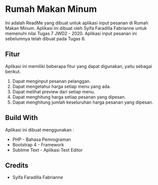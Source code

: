 # Rumah Makan Minum
Ini adalah ReadMe yang dibuat untuk aplikasi input pesanan di Rumah Makan Minum. Aplikasi ini dibuat oleh Syifa Faradilla Fabrianne untuk memenuhi nilai Tugas 7 JWD2 - 2020.  Aplikasi input pesanan ini sebelumnya telah dibuat pada Tugas 6. 

## Fitur
Aplikasi ini memiliki beberapa fitur yang dapat digunakan, yaitu sebagai berikut.
1. Dapat menginput pesanan pelanggan.
2. Dapat mengetahui harga setiap menu yang ada.
3. Dapat melihat preview dari setiap menu.
4. Dapat menghitung harga setiap pesanan yang dipesan.
5. Dapat menghitung jumlah keseluruhan harga pesanan yang dipesan.

## Build With
Aplikasi ini dibuat menggunakan :
* PHP - Bahasa Pemrograman
* Bootstrap 4 - Framework
* Sublime Text - Aplikasi Text Editor

## Credits
* Syifa Faradilla Fabrianne
